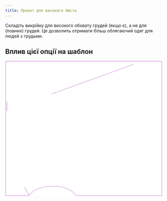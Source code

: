 ```yaml
---
title: Проект для високого бюста
---
```


Складіть викрійку для високого обхвату грудей (якщо є), а не для (повних) грудей. Це дозволить отримати більш облягаючий одяг для людей з грудьми.

## Вплив цієї опції на шаблон

![На цьому зображенні показано вплив цієї опції шляхом накладання декількох варіантів, які мають різне значення для цієї опції](tamiko_draftforhighbust_sample.svg "Вплив цієї опції на шаблон")

